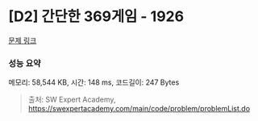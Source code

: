 # [D2] 간단한 369게임 - 1926 

[문제 링크](https://swexpertacademy.com/main/code/problem/problemDetail.do?contestProbId=AV5PTeo6AHUDFAUq) 

### 성능 요약

메모리: 58,544 KB, 시간: 148 ms, 코드길이: 247 Bytes



> 출처: SW Expert Academy, https://swexpertacademy.com/main/code/problem/problemList.do